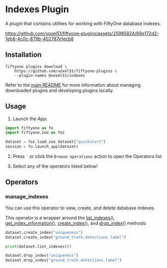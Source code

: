 # Indexes Plugin

A plugin that contains utilities for working with FiftyOne database indexes.

https://github.com/voxel51/fiftyone-plugins/assets/25985824/68e172d2-1eb8-4c0c-879b-402787e1ecb8

## Installation

```shell
fiftyone plugins download \
    https://github.com/voxel51/fiftyone-plugins \
    --plugin-names @voxel51/indexes
```

Refer to the [main README](https://github.com/voxel51/fiftyone-plugins) for
more information about managing downloaded plugins and developing plugins
locally.

## Usage

1.  Launch the App:

```py
import fiftyone as fo
import fiftyone.zoo as foz

dataset = foz.load_zoo_dataset("quickstart")
session = fo.launch_app(dataset)
```

2.  Press `` ` `` or click the `Browse operations` action to open the Operators
    list

3.  Select any of the operators listed below!

## Operators

### manage_indexes

You can use this operator to view, create, and delete database indexes.

This operator is a wrapper around the
[list_indexes()](https://docs.voxel51.com/api/fiftyone.core.dataset.html#fiftyone.core.dataset.Dataset.list_indexes),
[get_index_information()](https://docs.voxel51.com/api/fiftyone.core.dataset.html#fiftyone.core.dataset.Dataset.get_index_information),
[create_index()](https://docs.voxel51.com/api/fiftyone.core.dataset.html#fiftyone.core.dataset.Dataset.create_index),
and
[drop_index()](https://docs.voxel51.com/api/fiftyone.core.dataset.html#fiftyone.core.dataset.Dataset.drop_index)
methods:

```py
dataset.create_index("uniqueness")
dataset.create_index("ground_truth.detections.label")

print(dataset.list_indexes())

dataset.drop_index("uniqueness")
dataset.drop_index("ground_truth.detections.label")
```
